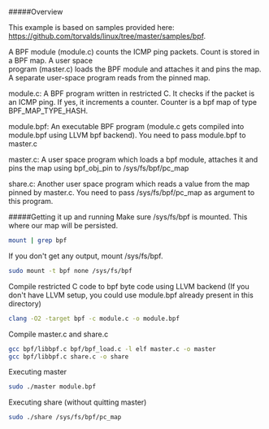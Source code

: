 #####Overview

This example is based on samples provided here: https://github.com/torvalds/linux/tree/master/samples/bpf.

A BPF module (module.c) counts the ICMP ping packets. Count is stored in a BPF map. A user space  
program (master.c) loads the BPF module and attaches it and pins the map. A separate user-space program 
reads from 
the pinned map.

module.c: A BPF program written in restricted C. It checks if the packet is an ICMP ping. If yes, it 
increments a counter. Counter is a bpf map of type BPF_MAP_TYPE_HASH.

module.bpf: An executable BPF program (module.c gets compiled into module.bpf 
using LLVM bpf backend). You need to pass module.bpf to master.c

master.c: A user space program which loads a bpf module, attaches it and pins the 
map using bpf_obj_pin to /sys/fs/bpf/pc_map

share.c: Another user space program which reads a value from the map pinned 
by master.c. You need to pass /sys/fs/bpf/pc_map as argument to this program.
 
#####Getting it up and running
Make sure /sys/fs/bpf is mounted. This where our map will be persisted.
```bash
mount | grep bpf
```
If you don't get any output, mount /sys/fs/bpf.
```bash
sudo mount -t bpf none /sys/fs/bpf
```
Compile restricted C code to bpf byte code using LLVM backend
(If you don't have LLVM setup, you could use module.bpf already present in this directory)
```bash
clang -O2 -target bpf -c module.c -o module.bpf
```
Compile master.c and share.c
```bash
gcc bpf/libbpf.c bpf/bpf_load.c -l elf master.c -o master
gcc bpf/libbpf.c share.c -o share
```
Executing master
```bash
sudo ./master module.bpf
```
Executing share (without quitting master)
```bash
sudo ./share /sys/fs/bpf/pc_map
```
